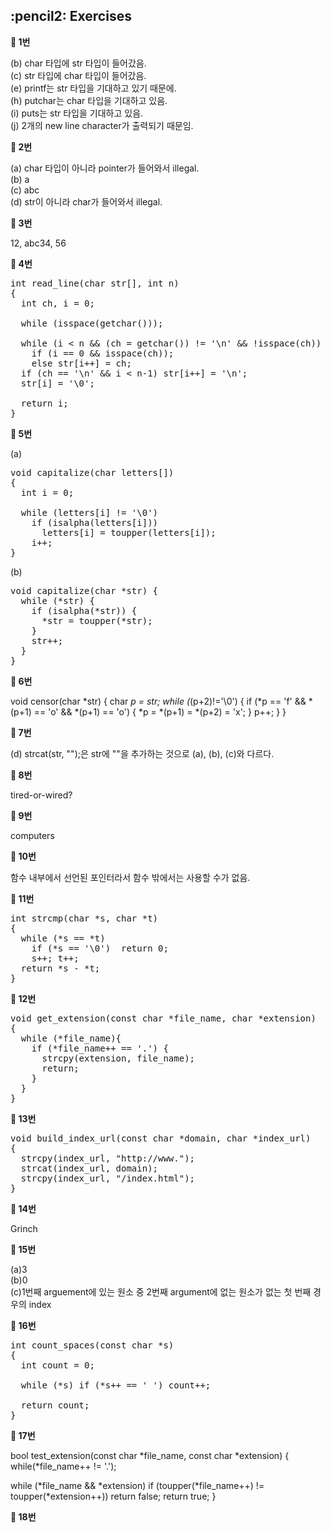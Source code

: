 <h2>:pencil2: Exercises</h2>

**:pushpin: 1번**

(b) char 타입에 str 타입이 들어갔음.<br>
(c) str 타입에 char 타입이 들어갔음.<br>
(e) printf는 str 타입을 기대하고 있기 때문에.<br>
(h) putchar는 char 타입을 기대하고 있음.<br>
(i) puts는 str 타입을 기대하고 있음.<br>
(j) 2개의 new line character가 출력되기 때문임.<br>

**:pushpin: 2번**

(a) char 타입이 아니라 pointer가 들어와서 illegal.<br>
(b) a<br>
(c) abc<br>
(d) str이 아니라 char가 들어와서 illegal.<br>

**:pushpin: 3번**

12, abc34, 56

**:pushpin: 4번**

<pre>
int read_line(char str[], int n)
{
  int ch, i = 0;
  
  while (isspace(getchar()));
  
  while (i < n && (ch = getchar()) != '\n' && !isspace(ch))
    if (i == 0 && isspace(ch));
    else str[i++] = ch;
  if (ch == '\n' && i < n-1) str[i++] = '\n';
  str[i] = '\0';
  
  return i;
}
</pre>

**:pushpin: 5번**

(a)<br>
<pre>
void capitalize(char letters[])
{
  int i = 0;

  while (letters[i] != '\0')
    if (isalpha(letters[i]))
      letters[i] = toupper(letters[i]);
    i++;
}
</pre>

(b)<br>
<pre>
void capitalize(char *str) {
  while (*str) {
    if (isalpha(*str)) {
      *str = toupper(*str);
    }
    str++;
  }
}
</pre>

**:pushpin: 6번**

void censor(char *str) {
  char *p = str;
  while (*(p+2)!='\0') {
    if (*p == 'f' && *(p+1) == 'o' && *(p+1) == 'o')  {
      *p = *(p+1) = *(p+2) = 'x';
    }
    p++;
  }
}

**:pushpin: 7번**

(d) strcat(str, "");은 str에 ""을 추가하는 것으로 (a), (b), (c)와 다르다.

**:pushpin: 8번**

tired-or-wired?

**:pushpin: 9번**

computers

**:pushpin: 10번**

함수 내부에서 선언된 포인터라서 함수 밖에서는 사용할 수가 없음.

**:pushpin: 11번**

<pre>
int strcmp(char *s, char *t)
{
  while (*s == *t)
    if (*s == '\0')  return 0;
    s++; t++;
  return *s - *t;
}
</pre>

**:pushpin: 12번**

<pre>
void get_extension(const char *file_name, char *extension)
{
  while (*file_name){
    if (*file_name++ == '.') {
      strcpy(extension, file_name);
      return;
    }
  }
}
</pre>

**:pushpin: 13번**

<pre>
void build_index_url(const char *domain, char *index_url)
{
  strcpy(index_url, "http://www.");
  strcat(index_url, domain);
  strcpy(index_url, "/index.html");
}
</pre>

**:pushpin: 14번**

Grinch

**:pushpin: 15번**

(a)3<br>
(b)0<br>
(c)1번째 arguement에 있는 원소 중 2번째 argument에 없는 원소가 없는 첫 번째 경우의 index<br>

**:pushpin: 16번**

<pre>
int count_spaces(const char *s)
{
  int count = 0;

  while (*s) if (*s++ == ' ') count++;

  return count;
}
</pre>

**:pushpin: 17번**

bool test_extension(const char *file_name, const char *extension)
{
  while(*file_name++ != '.');

  while (*file_name && *extension)
    if (toupper(*file_name++) != toupper(*extension++))
    return false;
  return true;
}

**:pushpin: 18번**

